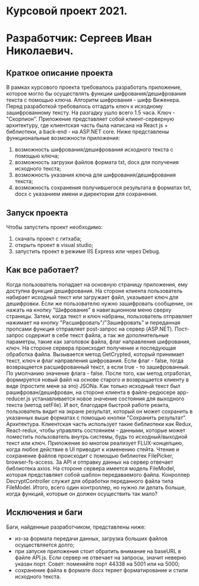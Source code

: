 Курсовой проект 2021.
========================
Разработчик: Сергеев Иван Николаевич.
================================================
Краткое описание проекта
-----------------------------------
В рамках курсового проекта требовалось разработать приложение, которое могло бы осуществлять функции шифрования/дешифрования текста с помощью ключа.
Алгоритм шифрования - шифр Виженера.
Перед разработкой требовалось отгадать ключ к исходному зашифрованному тексту. На разгадку ушло всего 1.5 часа. Ключ - "Скорпион".
Приложение представляет собой клиент-серверную архитектуру, где клиентская часть была написана на React js + библиотеки, а back-end - на ASP.NET core.
Ниже представлены функциональные возможности приложения:
1. возможность шифрования/дешифрования исходного текста с помощью ключа;
2. возможность загрузки файлов формата txt, docx для получения исходного текста;
3. возможность указания ключа для шифрования/дешифрования текста;
4. возможность сохранения получившегося результата в форматах txt, docx с указанием имени и директории для сохранения.

Запуск проекта
-----------------------------------
Чтобы запустить проект необходимо:
1. скачать проект с гитхаба;
2. открыть проект в visual studio;
3. запустить проект в режиме IIS Express или через Debug.

Как все работает?
-----------------------------------
Когда пользователь попадает на основную страницу приложения, ему доступна функция дешифрования. 
На стороне клиента пользователь набирает исходный текст или загружает файл, указывает ключ для дешифровки.
Если же пользователю нужно зашифровать сообщение, он нажать на кнопку "Шифрование" в навигационном меню сверху страницы.
Затем, когда текст и ключ набраны, пользователь отправляет нажимает на кнопку "Расшифровать"/"Зашифровать" и переданная пропсами функция отправляет post-запрос на сервер (ASP.NET).
Пост-запрос содержит в себе текст файла, а так же дополнительные параметры, такие как заголовок файла, флаг направления шифрования, ключ.
На стороне сервера происходит получение и последующая обработка файла. Вызывается метод GetCrypted, который принимает текст, ключ и флаг направления шифрования.
Если флаг - false, тогда возвращяется расшифрованный текст, а если true - то зашифрованный. По умолчанию значение флага - false.
После того, как метод отработал, формируется новый файл на основе старого и возвращается клиенту в виде (простите меня за это) JSONа.
Как только исходный текст был рашифрован/дешифрован, на стороне клиента в файле-редюсере app-reducer.js устанавливается новое значение состояния для выходного текста (метод setFile).
И вот, благодаря быстрой работе реакта, пользователь видит на экране результат, который он может сохранить в указанных выше форматах с помощью кнопки "Сохранить результат".
Архитектура.
Клиентская часть использует такие библиотеки как Redux, React-redux, чтобы управлять состоянием - данными, которые может поместить пользователь внутрь системы, будь то исходный/выходной текст или ключ.
Приложение во многом реализует FLUX-концепцию, когда любое действие в UI приводит к изменению стейта. Чтение и сохранение файлов происходит с помощью библиотек FilePicker, browser-fs-access.
За API и отправку данных на сервер отвечает библиотека axios.
На стороне сервера имеется модель FileModel, которая представляет собой шаблон передаваемого файла. Конроллер DecryptController служит для обработки переданного файла типа FileModel.
Итого, всего один контроллер, но нужно ли делать больше, когда функций, которые он должен осуществить так мало?

Исключения и баги
-----------------------------------
Баги, найденные разработчиком, представлены ниже:
* из-за формата передачи данных, загрузка больших файлов осуществляется долго;
* при запуске приложения стоит обратить внимание на baseURL в файле API.js. Если сервер не отвечает на запросы, значит неверно указан порт. Совет: поменяйте порт 44338 на 5001 или на 5000;
* сохранение файла в формате docx теряет форматирование и стили исходного текста.
